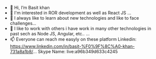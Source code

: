 - 👋 Hi, I’m Basit khan 
- 👀 I'm interested in ROR development as well as React JS ...
- 🌱 I always like to learn about new technologies and like to face challenges...
- 💞️ I like to work with others i have work in many other technologies in past sech as Node JS, Angular, etc..  ...
- 📫 Everyone can reach me easyly on these platform 
  Linkedin: https://www.linkedin.com/in/basit-%F0%9F%8C%A0-khan-731a8a1b8/...
  Skype Name:  live:a96b349d633c4245

<!---
meanstackBasit/meanstackBasit is a ✨ special ✨ repository because its `README.md` (this file) appears on your GitHub profile.
You can click the Preview link to take a look at your changes.
--->
